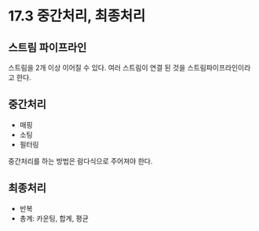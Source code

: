 # 17.3 중간처리, 최종처리
## 스트림 파이프라인
스트림을 2개 이상 이어질 수 있다. 여러 스트림이 연결 된 것을 스트림파이프라인이라고 한다.

## 중간처리
- 매핑
- 소팅
- 필터링

중간처리를 하는 방법은 람다식으로 주어져야 한다.

## 최종처리
- 반복
- 총계: 카운팅, 합계, 평균


